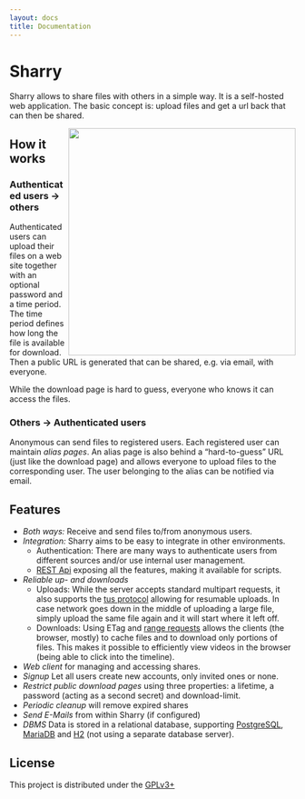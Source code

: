 ```yaml
---
layout: docs
title: Documentation
---
```


# Sharry

Sharry allows to share files with others in a simple way. It is a
self-hosted web application. The basic concept is: upload files and get
a url back that can then be shared.

<a href="https://xkcd.com/949/"><img height="400" align="right" style="float:right" src="https://imgs.xkcd.com/comics/file_transfer.png"></a>

## How it works

### Authenticated users → others

Authenticated users can upload their files on a web site together with
an optional password and a time period. The time period defines how long
the file is available for download. Then a public URL is generated that
can be shared, e.g. via email, with everyone.

While the download page is hard to guess, everyone who knows it can
access the files.

### Others → Authenticated users

Anonymous can send files to registered users. Each registered user can
maintain *alias pages*. An alias page is also behind a “hard-to-guess”
URL (just like the download page) and allows everyone to upload files
to the corresponding user. The user belonging to the alias can be
notified via email.

## Features

- *Both ways:* Receive and send files to/from anonymous users.
- *Integration:* Sharry aims to be easy to integrate in other
  environments.
  - Authentication: There are many ways to authenticate users from
    different sources and/or use internal user management.
  - [REST Api](rest) exposing all the features, making it available for
    scripts.
- *Reliable up- and downloads*
  - Uploads: While the server accepts standard multipart requests, it
    also supports the [tus protocol](https://tus.io) allowing for
    resumable uploads. In case network goes down in the middle of
    uploading a large file, simply upload the same file again and it
    will start where it left off.
  - Downloads: Using ETag and [range
    requests](https://en.wikipedia.org/wiki/Byte_serving) allows the
    clients (the browser, mostly) to cache files and to download only
    portions of files. This makes it possible to efficiently view
    videos in the browser (being able to click into the timeline).
- *Web client* for managing and accessing shares.
- *Signup* Let all users create new accounts, only invited ones or none.
- *Restrict public download pages* using three properties: a lifetime, a
  password (acting as a second secret) and download-limit.
- *Periodic cleanup* will remove expired shares
- *Send E-Mails* from within Sharry (if configured)
- *DBMS* Data is stored in a relational database, supporting
  [PostgreSQL](https://postgresql.org), [MariaDB](https://mariadb.org)
  and [H2](https://h2database.com) (not using a separate database
  server).

## License

This project is distributed under the
[GPLv3+](https://spdx.org/licenses/GPL-3.0-or-later.html)
